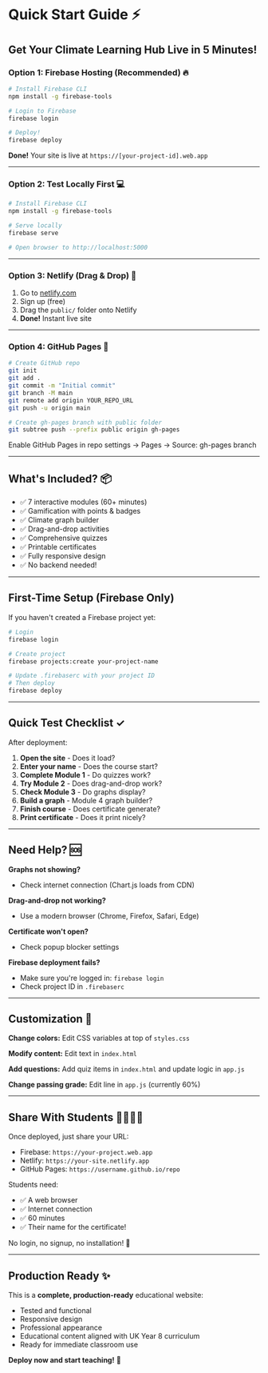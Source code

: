 # Quick Start Guide ⚡

## Get Your Climate Learning Hub Live in 5 Minutes!

### Option 1: Firebase Hosting (Recommended) 🔥

```bash
# Install Firebase CLI
npm install -g firebase-tools

# Login to Firebase
firebase login

# Deploy!
firebase deploy
```

**Done!** Your site is live at `https://[your-project-id].web.app`

---

### Option 2: Test Locally First 💻

```bash
# Install Firebase CLI
npm install -g firebase-tools

# Serve locally
firebase serve

# Open browser to http://localhost:5000
```

---

### Option 3: Netlify (Drag & Drop) 🎯

1. Go to [netlify.com](https://netlify.com)
2. Sign up (free)
3. Drag the `public/` folder onto Netlify
4. **Done!** Instant live site

---

### Option 4: GitHub Pages 📄

```bash
# Create GitHub repo
git init
git add .
git commit -m "Initial commit"
git branch -M main
git remote add origin YOUR_REPO_URL
git push -u origin main

# Create gh-pages branch with public folder
git subtree push --prefix public origin gh-pages
```

Enable GitHub Pages in repo settings → Pages → Source: gh-pages branch

---

## What's Included? 📦

- ✅ 7 interactive modules (60+ minutes)
- ✅ Gamification with points & badges
- ✅ Climate graph builder
- ✅ Drag-and-drop activities
- ✅ Comprehensive quizzes
- ✅ Printable certificates
- ✅ Fully responsive design
- ✅ No backend needed!

---

## First-Time Setup (Firebase Only)

If you haven't created a Firebase project yet:

```bash
# Login
firebase login

# Create project
firebase projects:create your-project-name

# Update .firebaserc with your project ID
# Then deploy
firebase deploy
```

---

## Quick Test Checklist ✓

After deployment:

1. **Open the site** - Does it load?
2. **Enter your name** - Does the course start?
3. **Complete Module 1** - Do quizzes work?
4. **Try Module 2** - Does drag-and-drop work?
5. **Check Module 3** - Do graphs display?
6. **Build a graph** - Module 4 graph builder?
7. **Finish course** - Does certificate generate?
8. **Print certificate** - Does it print nicely?

---

## Need Help? 🆘

**Graphs not showing?**
- Check internet connection (Chart.js loads from CDN)

**Drag-and-drop not working?**
- Use a modern browser (Chrome, Firefox, Safari, Edge)

**Certificate won't open?**
- Check popup blocker settings

**Firebase deployment fails?**
- Make sure you're logged in: `firebase login`
- Check project ID in `.firebaserc`

---

## Customization 🎨

**Change colors:** Edit CSS variables at top of `styles.css`

**Modify content:** Edit text in `index.html`

**Add questions:** Add quiz items in `index.html` and update logic in `app.js`

**Change passing grade:** Edit line in `app.js` (currently 60%)

---

## Share With Students 👨‍🎓👩‍🎓

Once deployed, just share your URL:
- Firebase: `https://your-project.web.app`
- Netlify: `https://your-site.netlify.app`
- GitHub Pages: `https://username.github.io/repo`

Students need:
- ✅ A web browser
- ✅ Internet connection
- ✅ 60 minutes
- ✅ Their name for the certificate!

No login, no signup, no installation! 🎉

---

## Production Ready ✨

This is a **complete, production-ready** educational website:
- Tested and functional
- Responsive design
- Professional appearance
- Educational content aligned with UK Year 8 curriculum
- Ready for immediate classroom use

**Deploy now and start teaching!** 🚀
